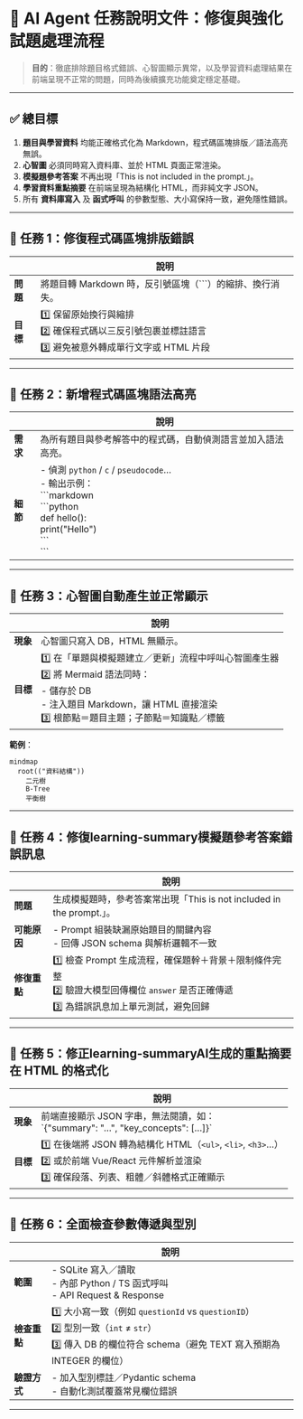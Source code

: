 
# 📌 AI Agent 任務說明文件：修復與強化試題處理流程

> **目的**：徹底排除題目格式錯誤、心智圖顯示異常，以及學習資料處理結果在前端呈現不正常的問題，同時為後續擴充功能奠定穩定基礎。

---

## ✅ 總目標

1. **題目與學習資料** 均能正確格式化為 Markdown，程式碼區塊排版／語法高亮無誤。  
2. **心智圖** 必須同時寫入資料庫、並於 HTML 頁面正常渲染。  
3. **模擬題參考答案** 不再出現「This is not included in the prompt.」。  
4. **學習資料重點摘要** 在前端呈現為結構化 HTML，而非純文字 JSON。  
5. 所有 **資料庫寫入** 及 **函式呼叫** 的參數型態、大小寫保持一致，避免隱性錯誤。

---

## 🧩 任務 1：修復程式碼區塊排版錯誤

|              | 說明 |
|--------------|------|
| **問題** | 將題目轉 Markdown 時，反引號區塊（\`\`\`）的縮排、換行消失。 |
| **目標** | 1️⃣ 保留原始換行與縮排<br>2️⃣ 確保程式碼以三反引號包裹並標註語言<br>3️⃣ 避免被意外轉成單行文字或 HTML 片段 |

---

## 🎨 任務 2：新增程式碼區塊語法高亮

|              | 說明 |
|--------------|------|
| **需求** | 為所有題目與參考解答中的程式碼，自動偵測語言並加入語法高亮。 |
| **細節** | - 偵測 `python` / `c` / `pseudocode`…<br>- 輸出示例：<br>  \`\`\`markdown<br>  \`\`\`python<br>  def hello():<br>      print("Hello")<br>  \`\`\`<br>  \`\`\` |

---

## 🧠 任務 3：心智圖自動產生並正常顯示

|              | 說明 |
|--------------|------|
| **現象** | 心智圖只寫入 DB，HTML 無顯示。 |
| **目標** | 1️⃣ 在「單題與模擬題建立／更新」流程中呼叫心智圖產生器<br>2️⃣ 將 Mermaid 語法同時：<br>  - 儲存於 DB<br>  - 注入題目 Markdown，讓 HTML 直接渲染<br>3️⃣ 根節點＝題目主題；子節點＝知識點／標籤 |

**範例**：

```mermaid
mindmap
  root(("資料結構"))
    二元樹
    B-Tree
    平衡樹
```

---

## 📄 任務 4：修復learning-summary模擬題參考答案錯誤訊息

|              | 說明 |
|--------------|------|
| **問題** | 生成模擬題時，參考答案常出現「This is not included in the prompt.」。 |
| **可能原因** | - Prompt 組裝缺漏原始題目的關鍵內容<br>- 回傳 JSON schema 與解析邏輯不一致 |
| **修復重點** | 1️⃣ 檢查 Prompt 生成流程，確保題幹＋背景＋限制條件完整<br>2️⃣ 驗證大模型回傳欄位 `answer` 是否正確傳遞<br>3️⃣ 為錯誤訊息加上單元測試，避免回歸 |

---

## 📝 任務 5：修正learning-summaryAI生成的重點摘要在 HTML 的格式化

|              | 說明 |
|--------------|------|
| **現象** | 前端直接顯示 JSON 字串，無法閱讀，如：<br>\`{"summary": "…", "key_concepts": […]}\` |
| **目標** | 1️⃣ 在後端將 JSON 轉為結構化 HTML（`<ul>`, `<li>`, `<h3>`…）<br>2️⃣ 或於前端 Vue/React 元件解析並渲染<br>3️⃣ 確保段落、列表、粗體／斜體格式正確顯示 |

---

## 🧪 任務 6：全面檢查參數傳遞與型別

|              | 說明 |
|--------------|------|
| **範圍** | - SQLite 寫入／讀取<br>- 內部 Python / TS 函式呼叫<br>- API Request & Response |
| **檢查重點** | 1️⃣ 大小寫一致（例如 `questionId` vs `questionID`）<br>2️⃣ 型別一致（`int` ≠ `str`）<br>3️⃣ 傳入 DB 的欄位符合 schema（避免 TEXT 寫入預期為 INTEGER 的欄位） |
| **驗證方式** | - 加入型別標註／Pydantic schema<br>- 自動化測試覆蓋常見欄位錯誤 |

---


